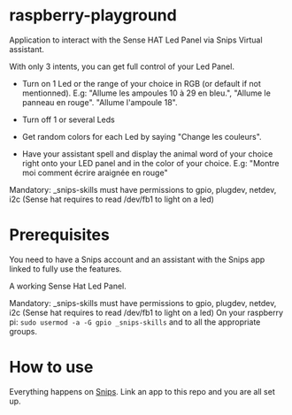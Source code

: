 # raspberry-playground

Application to interact with the Sense HAT Led Panel via Snips Virtual assistant.

With only 3 intents, you can get full control of your Led Panel.

- Turn on 1 Led or the range of your choice in RGB (or default if not mentionned). 
E.g: "Allume les ampoules 10 à 29 en bleu.", "Allume le panneau en rouge". "Allume l'ampoule 18".

- Turn off 1 or several Leds

- Get random colors for each Led by saying "Change les couleurs".

- Have your assistant spell and display the animal word of your choice right onto your LED panel and in the color of your choice.
E.g: "Montre moi comment écrire araignée en rouge"

Mandatory: _snips-skills must have permissions to gpio, plugdev, netdev, i2c (Sense hat requires to read /dev/fb1 to light on a led)

# Prerequisites 

You need to have a Snips account and an assistant with the Snips app linked to fully use the features.

A working Sense Hat Led Panel.

Mandatory: _snips-skills must have permissions to gpio, plugdev, netdev, i2c (Sense hat requires to read /dev/fb1 to light on a led)
On your raspberry pi: `sudo usermod -a -G gpio _snips-skills` and to all the appropriate groups.

# How to use

Everything happens on [Snips](https://snips.ai/). Link an app to this repo and you are all set up.
